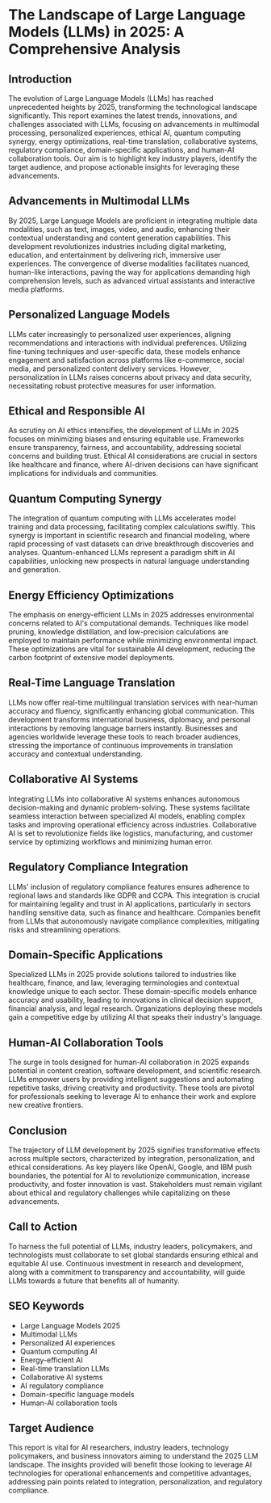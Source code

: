 # The Landscape of Large Language Models (LLMs) in 2025: A Comprehensive Analysis

## Introduction

The evolution of Large Language Models (LLMs) has reached unprecedented heights by 2025, transforming the technological landscape significantly. This report examines the latest trends, innovations, and challenges associated with LLMs, focusing on advancements in multimodal processing, personalized experiences, ethical AI, quantum computing synergy, energy optimizations, real-time translation, collaborative systems, regulatory compliance, domain-specific applications, and human-AI collaboration tools. Our aim is to highlight key industry players, identify the target audience, and propose actionable insights for leveraging these advancements.

## Advancements in Multimodal LLMs

By 2025, Large Language Models are proficient in integrating multiple data modalities, such as text, images, video, and audio, enhancing their contextual understanding and content generation capabilities. This development revolutionizes industries including digital marketing, education, and entertainment by delivering rich, immersive user experiences. The convergence of diverse modalities facilitates nuanced, human-like interactions, paving the way for applications demanding high comprehension levels, such as advanced virtual assistants and interactive media platforms.

## Personalized Language Models

LLMs cater increasingly to personalized user experiences, aligning recommendations and interactions with individual preferences. Utilizing fine-tuning techniques and user-specific data, these models enhance engagement and satisfaction across platforms like e-commerce, social media, and personalized content delivery services. However, personalization in LLMs raises concerns about privacy and data security, necessitating robust protective measures for user information.

## Ethical and Responsible AI

As scrutiny on AI ethics intensifies, the development of LLMs in 2025 focuses on minimizing biases and ensuring equitable use. Frameworks ensure transparency, fairness, and accountability, addressing societal concerns and building trust. Ethical AI considerations are crucial in sectors like healthcare and finance, where AI-driven decisions can have significant implications for individuals and communities.

## Quantum Computing Synergy

The integration of quantum computing with LLMs accelerates model training and data processing, facilitating complex calculations swiftly. This synergy is important in scientific research and financial modeling, where rapid processing of vast datasets can drive breakthrough discoveries and analyses. Quantum-enhanced LLMs represent a paradigm shift in AI capabilities, unlocking new prospects in natural language understanding and generation.

## Energy Efficiency Optimizations

The emphasis on energy-efficient LLMs in 2025 addresses environmental concerns related to AI's computational demands. Techniques like model pruning, knowledge distillation, and low-precision calculations are employed to maintain performance while minimizing environmental impact. These optimizations are vital for sustainable AI development, reducing the carbon footprint of extensive model deployments.

## Real-Time Language Translation

LLMs now offer real-time multilingual translation services with near-human accuracy and fluency, significantly enhancing global communication. This development transforms international business, diplomacy, and personal interactions by removing language barriers instantly. Businesses and agencies worldwide leverage these tools to reach broader audiences, stressing the importance of continuous improvements in translation accuracy and contextual understanding.

## Collaborative AI Systems

Integrating LLMs into collaborative AI systems enhances autonomous decision-making and dynamic problem-solving. These systems facilitate seamless interaction between specialized AI models, enabling complex tasks and improving operational efficiency across industries. Collaborative AI is set to revolutionize fields like logistics, manufacturing, and customer service by optimizing workflows and minimizing human error.

## Regulatory Compliance Integration

LLMs' inclusion of regulatory compliance features ensures adherence to regional laws and standards like GDPR and CCPA. This integration is crucial for maintaining legality and trust in AI applications, particularly in sectors handling sensitive data, such as finance and healthcare. Companies benefit from LLMs that autonomously navigate compliance complexities, mitigating risks and streamlining operations.

## Domain-Specific Applications

Specialized LLMs in 2025 provide solutions tailored to industries like healthcare, finance, and law, leveraging terminologies and contextual knowledge unique to each sector. These domain-specific models enhance accuracy and usability, leading to innovations in clinical decision support, financial analysis, and legal research. Organizations deploying these models gain a competitive edge by utilizing AI that speaks their industry's language.

## Human-AI Collaboration Tools

The surge in tools designed for human-AI collaboration in 2025 expands potential in content creation, software development, and scientific research. LLMs empower users by providing intelligent suggestions and automating repetitive tasks, driving creativity and productivity. These tools are pivotal for professionals seeking to leverage AI to enhance their work and explore new creative frontiers.

## Conclusion

The trajectory of LLM development by 2025 signifies transformative effects across multiple sectors, characterized by integration, personalization, and ethical considerations. As key players like OpenAI, Google, and IBM push boundaries, the potential for AI to revolutionize communication, increase productivity, and foster innovation is vast. Stakeholders must remain vigilant about ethical and regulatory challenges while capitalizing on these advancements.

## Call to Action

To harness the full potential of LLMs, industry leaders, policymakers, and technologists must collaborate to set global standards ensuring ethical and equitable AI use. Continuous investment in research and development, along with a commitment to transparency and accountability, will guide LLMs towards a future that benefits all of humanity.

## SEO Keywords

- Large Language Models 2025
- Multimodal LLMs
- Personalized AI experiences
- Quantum computing AI
- Energy-efficient AI
- Real-time translation LLMs
- Collaborative AI systems
- AI regulatory compliance
- Domain-specific language models
- Human-AI collaboration tools

## Target Audience

This report is vital for AI researchers, industry leaders, technology policymakers, and business innovators aiming to understand the 2025 LLM landscape. The insights provided will benefit those looking to leverage AI technologies for operational enhancements and competitive advantages, addressing pain points related to integration, personalization, and regulatory compliance.
